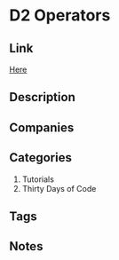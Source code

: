 # D2 Operators

## Link

[Here](https://www.hackerrank.com/challenges/30-operators)

## Description

## Companies

## Categories

1. Tutorials
1. Thirty Days of Code

## Tags

## Notes